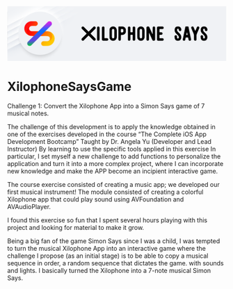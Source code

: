 ![App Tweetymente Banner](Documentation/AppXilophoneSaysBanner.png)


# XilophoneSaysGame

Challenge 1: Convert the Xilophone App into a Simon Says game of 7 musical notes.


The challenge of this development is to apply the knowledge obtained in one of the exercises developed in the course “The Complete iOS App Development Bootcamp” Taught by Dr. Angela Yu (Developer and Lead Instructor) 
By learning to use the specific tools applied in this exercise In particular, I set myself a new challenge to add functions to personalize the application and turn it into a more complex project, where I can incorporate new knowledge and make the APP become an incipient interactive game.

The course exercise consisted of creating a music app; we developed our first musical instrument! The module consisted of creating a colorful Xilophone app that could play sound using AVFoundation and AVAudioPlayer.

I found this exercise so fun that I spent several hours playing with this project and looking for material to make it grow.

Being a big fan of the game Simon Says since I was a child, I was tempted to turn the musical Xilophone App into an interactive game where the challenge I propose (as an initial stage) is to be able to copy a musical sequence in order, a random sequence that dictates the game. with sounds and lights. 
I basically turned the Xilophone into a 7-note musical Simon Says.
